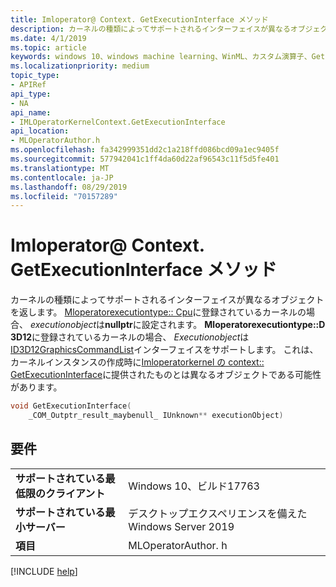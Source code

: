 ```yaml
---
title: Imloperator@ Context. GetExecutionInterface メソッド
description: カーネルの種類によってサポートされるインターフェイスが異なるオブジェクトを返します。
ms.date: 4/1/2019
ms.topic: article
keywords: windows 10、windows machine learning、WinML、カスタム演算子、GetExecutionInterface
ms.localizationpriority: medium
topic_type:
- APIRef
api_type:
- NA
api_name:
- IMLOperatorKernelContext.GetExecutionInterface
api_location:
- MLOperatorAuthor.h
ms.openlocfilehash: fa342999351dd2c1a218ffd086bcd09a1ec9405f
ms.sourcegitcommit: 577942041c1ff4da60d22af96543c11f5d5fe401
ms.translationtype: MT
ms.contentlocale: ja-JP
ms.lasthandoff: 08/29/2019
ms.locfileid: "70157289"
---
```

# <a name="imloperatorkernelcontextgetexecutioninterface-method"></a>Imloperator@ Context. GetExecutionInterface メソッド

カーネルの種類によってサポートされるインターフェイスが異なるオブジェクトを返します。 [Mloperatorexecutiontype:: Cpu](MLOperatorExecutionType.md)に登録されているカーネルの場合、 *executionobject*は**nullptr**に設定されます。 **Mloperatorexecutiontype::D 3D12**に登録されているカーネルの場合、 *Executionobject*は[ID3D12GraphicsCommandList](https://docs.microsoft.com/windows/desktop/api/d3d12/nn-d3d12-id3d12graphicscommandlist)インターフェイスをサポートします。 これは、カーネルインスタンスの作成時に[Imloperatorkernel の context:: GetExecutionInterface](IMLOperatorKernelCreationContext_GetExecutionInterface.md)に提供されたものとは異なるオブジェクトである可能性があります。

```cpp
void GetExecutionInterface(
    _COM_Outptr_result_maybenull_ IUnknown** executionObject)
```

## <a name="requirements"></a>要件

| | |
|-|-|
| **サポートされている最低限のクライアント** | Windows 10、ビルド17763 |
| **サポートされている最小サーバー** | デスクトップエクスペリエンスを備えた Windows Server 2019 |
| **項目** | MLOperatorAuthor. h |

[!INCLUDE [help](../../includes/get-help.md)]
